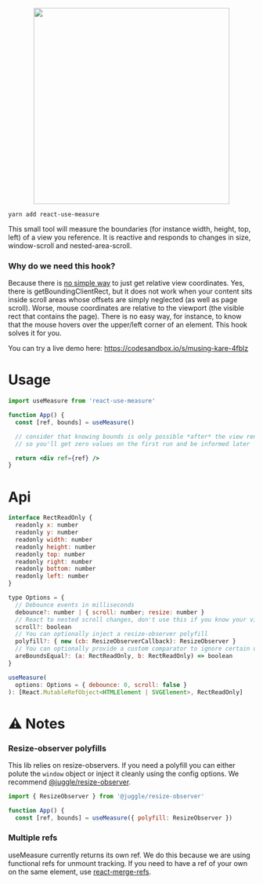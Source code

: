 <p align="center">
  <img height="400" src="https://i.imgur.com/eMYYMla.jpg" />
</p>

    yarn add react-use-measure

This small tool will measure the boundaries (for instance width, height, top, left) of a view you reference. It is reactive and responds to changes in size, window-scroll and nested-area-scroll.

### Why do we need this hook?

Because there is [no simple way](https://stackoverflow.com/questions/442404/retrieve-the-position-x-y-of-an-html-element) to just get relative view coordinates. Yes, there is getBoundingClientRect, but it does not work when your content sits inside scroll areas whose offsets are simply neglected (as well as page scroll). Worse, mouse coordinates are relative to the viewport (the visible rect that contains the page). There is no easy way, for instance, to know that the mouse hovers over the upper/left corner of an element. This hook solves it for you.

You can try a live demo here: https://codesandbox.io/s/musing-kare-4fblz

# Usage

```jsx
import useMeasure from 'react-use-measure'

function App() {
  const [ref, bounds] = useMeasure()

  // consider that knowing bounds is only possible *after* the view renders
  // so you'll get zero values on the first run and be informed later

  return <div ref={ref} />
}
```

# Api

```jsx
interface RectReadOnly {
  readonly x: number
  readonly y: number
  readonly width: number
  readonly height: number
  readonly top: number
  readonly right: number
  readonly bottom: number
  readonly left: number
}

type Options = {
  // Debounce events in milliseconds
  debounce?: number | { scroll: number; resize: number }
  // React to nested scroll changes, don't use this if you know your view is static
  scroll?: boolean
  // You can optionally inject a resize-observer polyfill
  polyfill?: { new (cb: ResizeObserverCallback): ResizeObserver }
  // You can optionally provide a custom comparator to ignore certain updates to the RectReadOnly
  areBoundsEqual?: (a: RectReadOnly, b: RectReadOnly) => boolean
}

useMeasure(
  options: Options = { debounce: 0, scroll: false }
): [React.MutableRefObject<HTMLElement | SVGElement>, RectReadOnly]
```

# ⚠️ Notes

### Resize-observer polyfills

This lib relies on resize-observers. If you need a polyfill you can either polute the `window` object or inject it cleanly using the config options. We recommend [@juggle/resize-observer](https://github.com/juggle/resize-observer).

```jsx
import { ResizeObserver } from '@juggle/resize-observer'

function App() {
  const [ref, bounds] = useMeasure({ polyfill: ResizeObserver })
```

### Multiple refs

useMeasure currently returns its own ref. We do this because we are using functional refs for unmount tracking. If you need to have a ref of your own on the same element, use [react-merge-refs](https://github.com/smooth-code/react-merge-refs).
